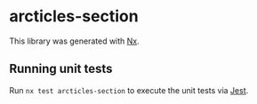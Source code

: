 # arcticles-section

This library was generated with [Nx](https://nx.dev).

## Running unit tests

Run `nx test arcticles-section` to execute the unit tests via [Jest](https://jestjs.io).
